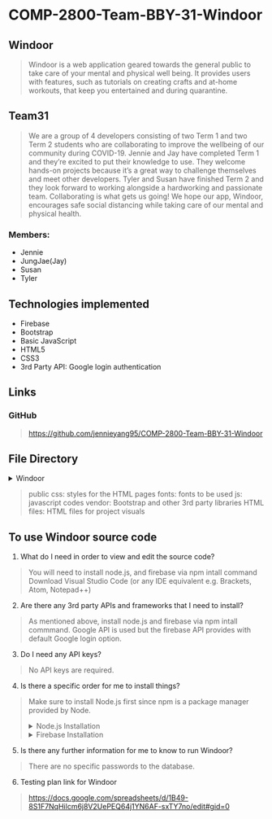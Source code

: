 # COMP-2800-Team-BBY-31-Windoor
## Windoor
> Windoor is a web application geared towards the general public to take care of your mental and physical well being. It provides users with features, such as tutorials on creating crafts and at-home workouts, that keep you entertained and during quarantine.
## Team31
> We are a group of 4 developers consisting of two Term 1 and two Term 2 students who are collaborating to improve the wellbeing of our community during COVID-19. Jennie and Jay have completed Term 1 and they’re excited to put their knowledge to use. They welcome hands-on projects because it’s a great way to challenge themselves and meet other developers. Tyler and Susan have finished Term 2 and they look forward to working alongside a hardworking and passionate team. Collaborating is what gets us going! We hope our app, Windoor, encourages safe social distancing while taking care of our mental and physical health.
### Members:
* Jennie 
* JungJae(Jay)
* Susan
* Tyler
## Technologies implemented
* Firebase
* Bootstrap
* Basic JavaScript
* HTML5
* CSS3
* 3rd Party API: Google login authentication
## Links
### GitHub
> https://github.com/jennieyang95/COMP-2800-Team-BBY-31-Windoor
>
## File Directory
> 
<details>
    <summary> Windoor </summary>
    <details>
        <summary> .firebase </summary>
        <p> firebase hosting cache </p>
    </details>
    <details>
        <summary> public</summary>
        <p> All files & directories to be fetched to user request  </p>    
        <details>
            <summary> fonts </summary>
            <p> fonts used for the project </p>
        </details>
        <details>
            <summary> image </summary>
            <p> images used for project </p>
        </details>
        <details>
            <summary> js </summary>
            <p> javascript functions </p>
        </details>
        <details>
            <summary> vendor </summary>
            <p> 3rd Party API libraries </p>
        </details>
        <summary> HTMl documents for project visuals. </summary>
    </details>
    <details>
        <summary> README.md </summary>
        <p> Windoor guidelines, and usage </p>
    </details>
</details>

> public
 > css: styles for the HTML pages
 > fonts: fonts to be used
 > js: javascript codes
 > vendor: Bootstrap and other 3rd party libraries
 > HTML files: HTML files for project visuals
## To use Windoor source code
1. What do I need in order to view and edit the source code?
  > You will need to install node.js, and firebase via npm intall command
  > Download Visual Studio Code (or any IDE equivalent e.g. Brackets, Atom, Notepad++)
2. Are there any 3rd party APIs and frameworks that I need to install?
  > As mentioned above, install node.js and firebase via npm intall commmand.
  > Google API is used but the firebase API provides with default Google login option.
3. Do I need any API keys?
  > No API keys are required.
4. Is there a specific order for me to install things?
  > Make sure to install Node.js first since npm is a package manager provided by Node.
    <details>
    <summary>Node.js Installation</summary>
    <ul>
    <li> Go to https://nodejs.org/en/download/ to install the executable to download it on local. </li> 
    <li> For any help, go to https://phoenixnap.com/kb/install-node-js-npm-on-windows </li>
    </ul>
    </details>
    <details>
    <summary>Firebase Installation</summary>
    <ol>
    <li> $ npm init </li>
    <li> $ npm install --save firebase </li>
    </ol>
    </details>

5. Is there any further information for me to know to run Windoor?
> There are no specific passwords to the database.
6. Testing plan link for Windoor
> https://docs.google.com/spreadsheets/d/1B49-8S1F7NqHilcm6j8V2UePEQ64j1YN6AF-sxTY7no/edit#gid=0
